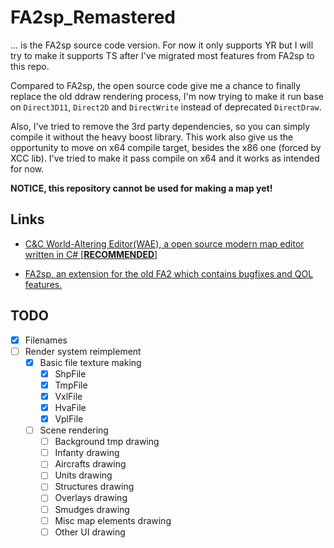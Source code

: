 # FA2sp_Remastered
... is the FA2sp source code version. For now it only supports YR but I will try to make it supports TS after I've migrated most features from FA2sp to this repo.

Compared to FA2sp, the open source code give me a chance to finally replace the old ddraw rendering process, I'm now trying to make it run base on `Direct3D11`, `Direct2D` and `DirectWrite` instead of deprecated `DirectDraw`.

Also, I've tried to remove the 3rd party dependencies, so you can simply compile it without the heavy boost library. This work also give us the opportunity to move on x64 compile target, besides the x86 one (forced by XCC lib). I've tried to make it pass compile on x64 and it works as intended for now.

**NOTICE, this repository cannot be used for making a map yet!**

## Links
- [C&C World-Altering Editor(WAE), a open source modern map editor written in C# [**RECOMMENDED**]](https://github.com/Rampastring/WorldAlteringEditor)

- [FA2sp, an extension for the old FA2 which contains bugfixes and QOL features.](https://github.com/secsome/FA2sp)

## TODO
- [X] Filenames
- [ ] Render system reimplement
    - [X] Basic file texture making
        - [X] ShpFile
        - [X] TmpFile
        - [X] VxlFile
        - [X] HvaFile
        - [X] VplFile
    - [ ] Scene rendering
        - [ ] Background tmp drawing
        - [ ] Infanty drawing
        - [ ] Aircrafts drawing
        - [ ] Units drawing
        - [ ] Structures drawing
        - [ ] Overlays drawing
        - [ ] Smudges drawing
        - [ ] Misc map elements drawing
        - [ ] Other UI drawing
